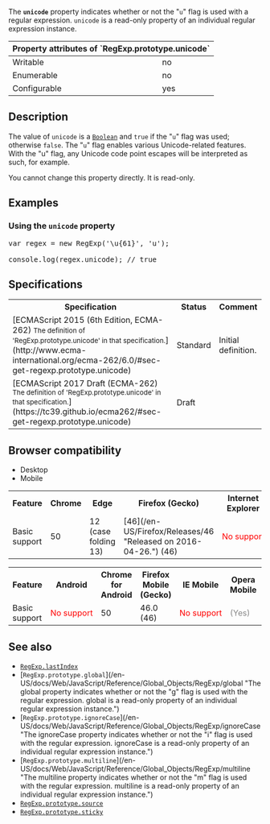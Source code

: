 The **`unicode`** property indicates whether or not the "`u`" flag is used with a regular expression. `unicode` is a read-only property of an individual regular expression instance.

<div>

<table class="standard-table">

<thead>

<tr>

<th class="header" colspan="2">Property attributes of `RegExp.prototype.unicode`</th>

</tr>

</thead>

<tbody>

<tr>

<td>Writable</td>

<td>no</td>

</tr>

<tr>

<td>Enumerable</td>

<td>no</td>

</tr>

<tr>

<td>Configurable</td>

<td>yes</td>

</tr>

</tbody>

</table>

</div>

## Description

The value of `unicode` is a [`Boolean`](/en-US/docs/Web/JavaScript/Reference/Global_Objects/Boolean "The Boolean object is an object wrapper for a boolean value.") and `true` if the "`u`" flag was used; otherwise `false`. The "`u`" flag enables various Unicode-related features. With the "u" flag, any Unicode code point escapes will be interpreted as such, for example.

You cannot change this property directly. It is read-only.

## Examples

### Using the `unicode` property

<pre class="brush: js">var regex = new RegExp('\u{61}', 'u');

console.log(regex.unicode); // true
</pre>

## Specifications

<table class="standard-table">

<tbody>

<tr>

<th scope="col">Specification</th>

<th scope="col">Status</th>

<th scope="col">Comment</th>

</tr>

<tr>

<td>[ECMAScript 2015 (6th Edition, ECMA-262)  
<small lang="en-US">The definition of 'RegExp.prototype.unicode' in that specification.</small>](http://www.ecma-international.org/ecma-262/6.0/#sec-get-regexp.prototype.unicode)</td>

<td><span class="spec-Standard">Standard</span></td>

<td>Initial definition.</td>

</tr>

<tr>

<td>[ECMAScript 2017 Draft (ECMA-262)  
<small lang="en-US">The definition of 'RegExp.prototype.unicode' in that specification.</small>](https://tc39.github.io/ecma262/#sec-get-regexp.prototype.unicode)</td>

<td><span class="spec-Draft">Draft</span></td>

<td> </td>

</tr>

</tbody>

</table>

## Browser compatibility

<div>

<div class="htab"><a name="AutoCompatibilityTable" id="AutoCompatibilityTable"></a>

*   <a>Desktop</a>
*   <a>Mobile</a>

</div>

</div>

<div id="compat-desktop">

<table class="compat-table">

<tbody>

<tr>

<th>Feature</th>

<th>Chrome</th>

<th>Edge</th>

<th>Firefox (Gecko)</th>

<th>Internet Explorer</th>

<th>Opera</th>

<th>Safari</th>

</tr>

<tr>

<td>Basic support</td>

<td>50</td>

<td>12 (case folding 13)</td>

<td>[46](/en-US/Firefox/Releases/46 "Released on 2016-04-26.") (46)</td>

<td><span style="color: #f00;">No support</span></td>

<td>37</td>

<td>10</td>

</tr>

</tbody>

</table>

</div>

<div id="compat-mobile">

<table class="compat-table">

<tbody>

<tr>

<th>Feature</th>

<th>Android</th>

<th>Chrome for Android</th>

<th>Firefox Mobile (Gecko)</th>

<th>IE Mobile</th>

<th>Opera Mobile</th>

<th>Safari Mobile</th>

</tr>

<tr>

<td>Basic support</td>

<td><span style="color: #f00;">No support</span></td>

<td>50</td>

<td>46.0 (46)</td>

<td><span style="color: #f00;">No support</span></td>

<td><span title="Please update this with the earliest version of support." style="color: #888;">(Yes)</span></td>

<td>10</td>

</tr>

</tbody>

</table>

</div>

## See also

*   [`RegExp.lastIndex`](/en-US/docs/Web/JavaScript/Reference/Global_Objects/RegExp/lastIndex "The lastIndex is a read/write integer property of regular expression instances that specifies the index at which to start the next match.")
*   [`RegExp.prototype.global`](/en-US/docs/Web/JavaScript/Reference/Global_Objects/RegExp/global "The global property indicates whether or not the "g" flag is used with the regular expression. global is a read-only property of an individual regular expression instance.")
*   [`RegExp.prototype.ignoreCase`](/en-US/docs/Web/JavaScript/Reference/Global_Objects/RegExp/ignoreCase "The ignoreCase property indicates whether or not the "i" flag is used with the regular expression. ignoreCase is a read-only property of an individual regular expression instance.")
*   [`RegExp.prototype.multiline`](/en-US/docs/Web/JavaScript/Reference/Global_Objects/RegExp/multiline "The multiline property indicates whether or not the "m" flag is used with the regular expression. multiline is a read-only property of an individual regular expression instance.")
*   [`RegExp.prototype.source`](/en-US/docs/Web/JavaScript/Reference/Global_Objects/RegExp/source "The source property returns a String containing the source text of the regexp object, and it doesn't contain the two forward slashes on both sides and any flags.")
*   [`RegExp.prototype.sticky`](/en-US/docs/Web/JavaScript/Reference/Global_Objects/RegExp/sticky "The sticky property reflects whether or not the search is sticky (searches in strings only from the index indicated by the lastIndex property of this regular expression). sticky is a read-only property of an individual regular expression object.")